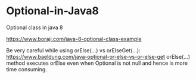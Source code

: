 # Optional-in-Java8
Optional class in java 8

https://www.boraji.com/java-8-optional-class-example

Be very careful while using orElse(...) vs orElseGet(...): https://www.baeldung.com/java-optional-or-else-vs-or-else-get
orElse(...) method executes orElse even when Optional is not null and hence is more time consuming.
